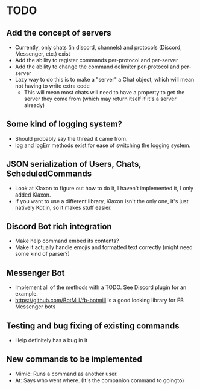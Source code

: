# TODO
## Add the concept of servers
- Currently, only chats (in discord, channels) and protocols (Discord, Messenger, etc.) exist
- Add the ability to register commands per-protocol and per-server
- Add the ability to change the command delimiter per-protocol and per-server
- Lazy way to do this is to make a "server" a Chat object, which will mean not having to write extra code
    - This will mean most chats will need to have a property to get the server they come from (which may return itself if it's a server already)
## Some kind of logging system?
- Should probably say the thread it came from.
- log and logErr methods exist for ease of switching the logging system.
## JSON serialization of Users, Chats, ScheduledCommands
- Look at Klaxon to figure out how to do it, I haven't implemented it, I only added Klaxon.
- If you want to use a different library, Klaxon isn't the only one, it's just natively Kotlin, so it makes stuff easier.
## Discord Bot rich integration
- Make help command embed its contents?
- Make it actually handle emojis and formatted text correctly (might need some kind of parser?)
## Messenger Bot
- Implement all of the methods with a TODO. See Discord plugin for an example.
- https://github.com/BotMill/fb-botmill is a good looking library for FB Messenger bots
## Testing and bug fixing of existing commands
- Help definitely has a bug in it
## New commands to be implemented
- Mimic: Runs a command as another user.
- At: Says who went where. (It's the companion command to goingto)
